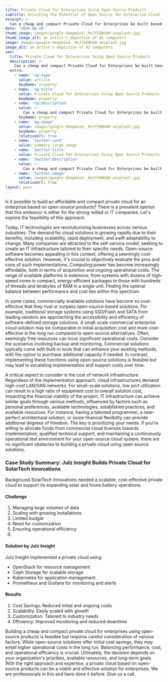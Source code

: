 ```yaml
---
title: Private Cloud for Enterprises Using Open-Source Products
subtitle: Unlocking the Potential of Open Source for Enterprise Cloud Infrastructure
excerpt: >-
  Can a cheap and compact Private Cloud for Enterprises be built based on Open Source products? There is an opinion that this is either a path for strong-willed people or IT companies.
date: '2024-06-19'
thumb_image: images/google-deepmind-_HnJfS6WhA8-unsplash.jpg
thumb_image_alt: an artist's depiction of AI computers
image: images/google-deepmind-_HnJfS6WhA8-unsplash.jpg
image_alt: an artist's depiction of AI computers
seo:
  title: Private Cloud for Enterprises Using Open-Source Products
  description: >-
    Can a cheap and compact Private Cloud for Enterprises be built based on Open Source products? There is an opinion that this is either a path for strong-willed people or IT companies
  extra:
    - name: 'og:type'
      value: article
      keyName: property
    - name: 'og:title'
      value: Private Cloud for Enterprises Using Open Source Products
      keyName: property
    - name: 'og:description'
      value: >-
        Can a cheap and compact Private Cloud for Enterprises be built based on Open Source products? There is an opinion that this is either a path for strong-willed people or IT companies 
      keyName: property
    - name: 'og:image'
      value: images/google-deepmind-_HnJfS6WhA8-unsplash.jpg
      keyName: property
      relativeUrl: true
    - name: 'twitter:card'
      value: summary_large_image
    - name: 'twitter:title'
      value: Private Cloud for Enterprises Using Open Source Products
    - name: 'twitter:description'
      value: >-
        Can a cheap and compact Private Cloud for Enterprises be built based on Open Source products? There is an opinion that this is either a path for strong-willed people or IT companies
    - name: 'twitter:image'
      value: images/google-deepmind-_HnJfS6WhA8-unsplash.jpg
      relativeUrl: true
layout: post
---
```


Is it possible to build an affordable and compact private cloud for an enterprise based on open-source products? There is a prevalent opinion that this endeavor is either for the strong-willed or IT companies. Let's explore the feasibility of this approach.

Today, IT technologies are revolutionizing businesses across various industries. The demand for cloud solutions is growing rapidly due to their benefits, including scalability, rapid deployment, and swift adaptability to change. Many companies are attracted to the self-service model, seeking to create an IT infrastructure tailored to their specific needs. Open-source software becomes appealing in this context, offering a seemingly cost-effective solution. However, it's crucial to objectively evaluate the pros and cons of such implementations. Computing power has become increasingly affordable, both in terms of acquisition and ongoing operational costs. The range of available platforms is extensive, from systems with dozens of high-speed cores in compact, energy-efficient packages to those with hundreds of threads and terabytes of RAM in a single unit. Finding the optimal balance between performance and cost lies within this spectrum.


In some cases, commercially available solutions have become so cost-effective that they rival or surpass open-source-based solutions. For example, traditional storage systems using SSD/Flash and SATA from leading vendors are approaching the accessibility and efficiency of software-defined storage solutions. A small-scale commercial enterprise cloud solution may be comparable in initial acquisition cost and more cost-effective in the long run compared to open-source alternatives.
 Often, seemingly free resources can incur significant operational costs. Consider the scenarios involving backup and monitoring. Commercial solutions typically come with built-in tools that can enhance your existing methods, with the option to purchase additional capacity if needed. In contrast, implementing these functions using open-source solutions is feasible but may lead to escalating implementation and support costs over time.

A critical aspect to consider is the cost of network infrastructure. Regardless of the implementation approach, cloud infrastructures demand high-cost LAN/SAN networks. For small-scale solutions, low port utilization can result in a high ratio of equipment cost to overall solution cost, impacting the financial viability of the project.
 IT infrastructure can achieve similar goals through various methods, influenced by factors such as personal preferences, available technologies, established practices, and available resources. For instance, having a talented programmer, a near-perfect architectural solution, or some financial flexibility can provide additional degrees of freedom. The key is prioritizing your needs. If you're willing to allocate funds from commercial cloud licenses towards implementation, qualified technical support, and maintaining a continuously operational test environment for your open-source cloud system, there are no significant obstacles to building a private cloud using open source solutions.

### Case Study Summary: Julz Insight Builds Private Cloud for SolarTech Innovations
Background
SolarTech Innovations needed a scalable, cost-effective private cloud to support its expanding solar and home battery operations.

#### Challenge
1. Managing large volumes of data
2. Scaling with growing installations
3. Limited budget
4. Need for customization
5. Ensuring operational efficiency
6. 
#### Solution by Julz Insight
Julz Insight implemented a private cloud using:

- OpenStack for resource management
- Ceph Storage for scalable storage
- Kubernetes for application management
- Prometheus and Grafana for monitoring and alerts

#### Results
1. Cost Savings: Reduced initial and ongoing costs
2. Scalability: Easily scaled with growth
3. Customization: Tailored to industry needs
4. Efficiency: Improved monitoring and reduced downtime



Building a cheap and compact private cloud for enterprises using open-source products is feasible but requires careful consideration of various factors. While open-source solutions offer initial cost savings, they may entail higher operational costs in the long run. Balancing performance, cost, and operational efficiency is crucial. Ultimately, the decision depends on your organization's priorities, available resources, and long-term goals. With the right approach and expertise, a private cloud based on open-source products can be a viable and effective solution for enterprises. We are professionals in this and have done it before. Give us a call.
